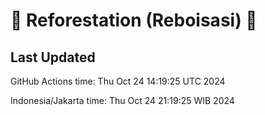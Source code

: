 
# 🌳 Reforestation (Reboisasi) 🌲

## Last Updated

GitHub Actions time: Thu Oct 24 14:19:25 UTC 2024

Indonesia/Jakarta time: Thu Oct 24 21:19:25 WIB 2024
